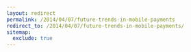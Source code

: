 ```yaml
---
layout: redirect
permalink: /2014/04/07/future-trends-in-mobile-payments
redirect_to: /2014/04/07/future-trends-in-mobile-payments/
sitemap:
  exclude: true
---
```

